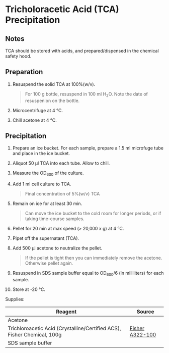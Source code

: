 # Tricholoracetic Acid (TCA) Precipitation


## Notes

TCA should be stored with acids, and prepared/dispensed in the chemical safety hood.

## Preparation

1. Resuspend the solid TCA at 100%(w/v). 
    > For 100 g bottle, resuspend in 100 ml H<sub>2</sub>O. Note the date of resuspenion on the bottle.

2. Microcentrifuge at 4 °C.

3. Chill acetone at 4 °C.

## Precipitation

1. Prepare an ice bucket. For each sample, prepare a 1.5 ml microfuge tube and place in the ice bucket.

1. Aliquot 50 μl TCA into each tube. Allow to chill.

1. Measure the OD<sub>600</sub> of the culture.

1. Add 1 ml cell culture to TCA.
    >  Final concentration of 5%(w/v) TCA 

1. Remain on ice for at least 30 min.
    > Can move the ice bucket to the cold room for longer periods, or if taking time-course samples.

1. Pellet for 20 min at max speed (> 20,000 x g) at 4 °C.

1. Pipet off the supernatant (TCA).

1. Add 500 μl acetone to neutralize the pellet.
    > If the pellet is tight then you can immediately remove the acetone. Otherwise pellet again.

1. Resuspend in SDS sample buffer equal to OD<sub>600</sub>/6 (in milliliters) for each sample.

1. Store at -20 °C.


Supplies:

Reagent | Source
------- | ------
Acetone |
Trichloroacetic Acid (Crystalline/Certified ACS), Fisher Chemical, 100g | [Fisher A322-100](https://www.fishersci.com/shop/products/trichloroacetic-acid-crystalline-certified-acs-fisher-chemical-4/p-202574)
SDS sample buffer |
